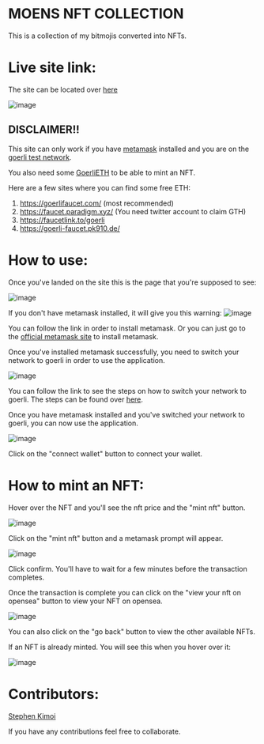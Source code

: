 # MOENS NFT COLLECTION
This is a collection of my bitmojis converted into NFTs. 

# Live site link: 
The site can be located over [here]()

![image]()

## DISCLAIMER!!
This site can only work if you have [metamask](https://metamask.io/) installed and you are on the [goerli test network](). 

You also need some [GoerliETH]() to be able to mint an NFT. 

Here are a few sites where you can find some free ETH: 
1. https://goerlifaucet.com/ (most recommended)
2. https://faucet.paradigm.xyz/ (You need twitter account to claim GTH)
3. https://faucetlink.to/goerli
4. https://goerli-faucet.pk910.de/

# How to use: 
Once you've landed on the site this is the page that you're supposed to see: 

![image]()

If you don't have metamask installed, it will give you this warning: 
![image]()

You can follow the link in order to install metamask. 
Or you can just go to the [official metamask site](https://metamask.io/) to install metamask. 

Once you've installed metamask successfully, you need to switch your network to goerli in order to use the application. 

![image]()

You can follow the link to see the steps on how to switch your network to goerli. The steps can be found over [here](). 

Once you have metamask installed and you've switched your network to goerli, you can now use the application. 

![image]()

Click on the "connect wallet" button to connect your wallet. 

# How to mint an NFT: 
Hover over the NFT and you'll see the nft price and the "mint nft" button.

![image]()

Click on the "mint nft" button and a metamask prompt will appear. 

![image]() 

Click confirm. You'll have to wait for a few minutes before the transaction completes. 

Once the transaction is complete you can click on the "view your nft on opensea" button to view your NFT on opensea. 

![image]() 

You can also click on the "go back" button to view the other available NFTs. 

If an NFT is already minted. You will see this when you hover over it: 

![image]() 

# Contributors: 
[Stephen Kimoi](https://kimoisteve.me/)

If you have any contributions feel free to collaborate. 

